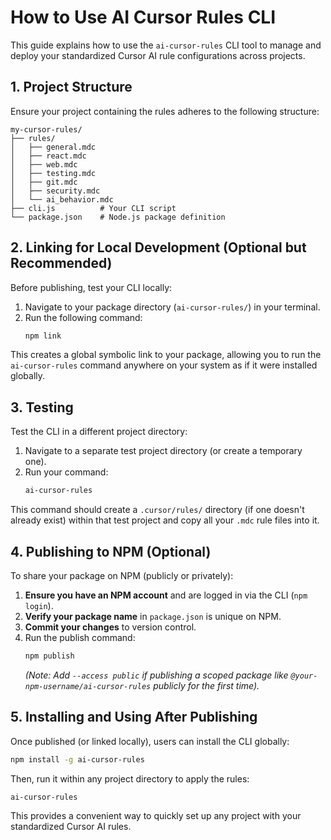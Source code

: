 # How to Use AI Cursor Rules CLI

This guide explains how to use the `ai-cursor-rules` CLI tool to manage and deploy your standardized Cursor AI rule configurations across projects.

## 1. Project Structure

Ensure your project containing the rules adheres to the following structure:

```
my-cursor-rules/
├── rules/
│   ├── general.mdc
│   ├── react.mdc
│   ├── web.mdc
│   ├── testing.mdc
│   ├── git.mdc
│   ├── security.mdc
│   └── ai_behavior.mdc
├── cli.js          # Your CLI script
└── package.json    # Node.js package definition
```

## 2. Linking for Local Development (Optional but Recommended)

Before publishing, test your CLI locally:

1.  Navigate to your package directory (`ai-cursor-rules/`) in your terminal.
2.  Run the following command:
    ```bash
    npm link
    ```

This creates a global symbolic link to your package, allowing you to run the `ai-cursor-rules` command anywhere on your system as if it were installed globally.

## 3. Testing

Test the CLI in a different project directory:

1.  Navigate to a separate test project directory (or create a temporary one).
2.  Run your command:
    ```bash
    ai-cursor-rules
    ```

This command should create a `.cursor/rules/` directory (if one doesn't already exist) within that test project and copy all your `.mdc` rule files into it.

## 4. Publishing to NPM (Optional)

To share your package on NPM (publicly or privately):

1.  **Ensure you have an NPM account** and are logged in via the CLI (`npm login`).
2.  **Verify your package name** in `package.json` is unique on NPM.
3.  **Commit your changes** to version control.
4.  Run the publish command:
    ```bash
    npm publish
    ```
    *(Note: Add `--access public` if publishing a scoped package like `@your-npm-username/ai-cursor-rules` publicly for the first time).*

## 5. Installing and Using After Publishing

Once published (or linked locally), users can install the CLI globally:

```bash
npm install -g ai-cursor-rules
```

Then, run it within any project directory to apply the rules:

```bash
ai-cursor-rules
```

This provides a convenient way to quickly set up any project with your standardized Cursor AI rules.